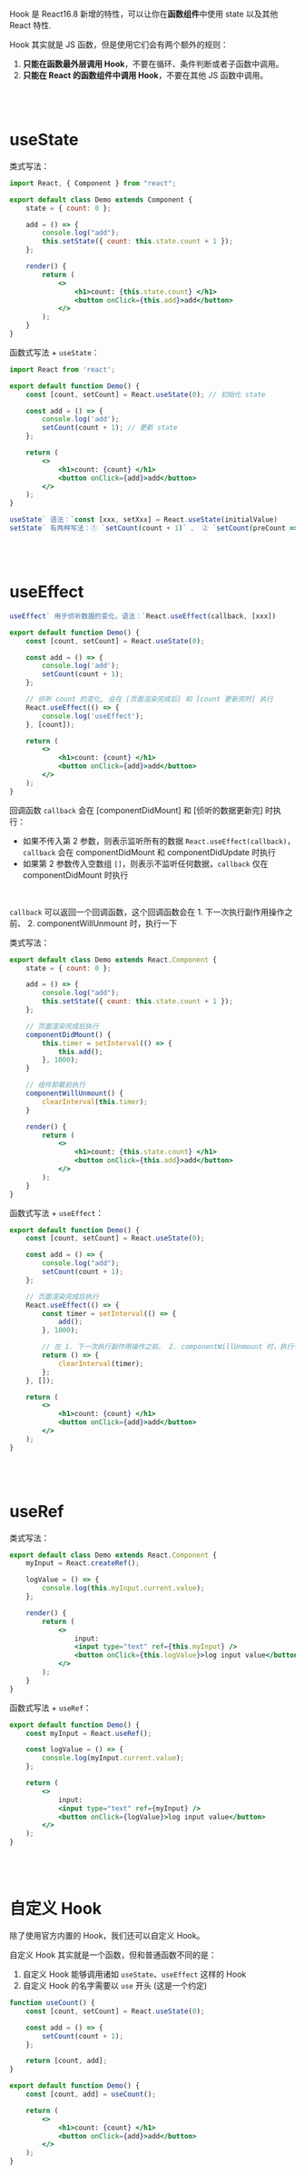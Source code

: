 <br>

Hook 是 React16.8 新增的特性，可以让你在**函数组件**中使用 state 以及其他 React 特性.

Hook 其实就是 JS 函数，但是使用它们会有两个额外的规则：

1.  **只能在函数最外层调用 Hook**，不要在循环、条件判断或者子函数中调用。
2.  **只能在 React 的函数组件中调用 Hook**，不要在其他 JS 函数中调用。

<br><br>

# useState

类式写法：

```jsx
import React, { Component } from "react";

export default class Demo extends Component {
    state = { count: 0 };

    add = () => {
        console.log("add");
        this.setState({ count: this.state.count + 1 });
    };

    render() {
        return (
            <>
                <h1>count: {this.state.count} </h1>
                <button onClick={this.add}>add</button>
            </>
        );
    }
}
```

函数式写法 + `useState`：

```jsx
import React from 'react';

export default function Demo() {
    const [count, setCount] = React.useState(0); // 初始化 state

    const add = () => {
        console.log('add');
        setCount(count + 1); // 更新 state
    };

    return (
        <>
            <h1>count: {count} </h1>
            <button onClick={add}>add</button>
        </>
    );
}

useState` 语法：`const [xxx, setXxx] = React.useState(initialValue)
setState` 有两种写法：① `setCount(count + 1)` 、 ② `setCount(preCount => count + 1)
```

<br><br>

# useEffect

```jsx
useEffect` 用于侦听数据的变化，语法：`React.useEffect(callback, [xxx])

export default function Demo() {
    const [count, setCount] = React.useState(0);

    const add = () => {
        console.log('add');
        setCount(count + 1);
    };

    // 侦听 count 的变化, 会在 [页面渲染完成后] 和 [count 更新完时] 执行
    React.useEffect(() => {
        console.log('useEffect');
    }, [count]);

    return (
        <>
            <h1>count: {count} </h1>
            <button onClick={add}>add</button>
        </>
    );
}
```

回调函数 `callback` 会在 [componentDidMount] 和 [侦听的数据更新完] 时执行：

-   如果不传入第 2 参数，则表示监听所有的数据 `React.useEffect(callback)`，`callback` 会在 componentDidMount 和 componentDidUpdate 时执行
-   如果第 2 参数传入空数组 `[]`，则表示不监听任何数据，`callback` 仅在 componentDidMount 时执行

<br>

`callback` 可以返回一个回调函数，这个回调函数会在 1. 下一次执行副作用操作之前、 2. componentWillUnmount 时，执行一下

类式写法：

```jsx
export default class Demo extends React.Component {
    state = { count: 0 };

    add = () => {
        console.log("add");
        this.setState({ count: this.state.count + 1 });
    };

    // 页面渲染完成后执行
    componentDidMount() {
        this.timer = setInterval(() => {
            this.add();
        }, 1000);
    }

    // 组件卸载前执行
    componentWillUnmount() {
        clearInterval(this.timer);
    }

    render() {
        return (
            <>
                <h1>count: {this.state.count} </h1>
                <button onClick={this.add}>add</button>
            </>
        );
    }
}
```

函数式写法 + `useEffect`：

```jsx
export default function Demo() {
    const [count, setCount] = React.useState(0);

    const add = () => {
        console.log("add");
        setCount(count + 1);
    };

    // 页面渲染完成后执行
    React.useEffect(() => {
        const timer = setInterval(() => {
            add();
        }, 1000);

        // 在 1. 下一次执行副作用操作之前、 2. componentWillUnmount 时，执行一下
        return () => {
            clearInterval(timer);
        };
    }, []);

    return (
        <>
            <h1>count: {count} </h1>
            <button onClick={add}>add</button>
        </>
    );
}
```

<br><br>

# useRef

类式写法：

```jsx
export default class Demo extends React.Component {
    myInput = React.createRef();

    logValue = () => {
        console.log(this.myInput.current.value);
    };

    render() {
        return (
            <>
                input:
                <input type="text" ref={this.myInput} />
                <button onClick={this.logValue}>log input value</button>
            </>
        );
    }
}
```

函数式写法 + `useRef`：

```jsx
export default function Demo() {
    const myInput = React.useRef();

    const logValue = () => {
        console.log(myInput.current.value);
    };

    return (
        <>
            input:
            <input type="text" ref={myInput} />
            <button onClick={logValue}>log input value</button>
        </>
    );
}
```

<br><br>

# 自定义 Hook

除了使用官方内置的 Hook，我们还可以自定义 Hook。

自定义 Hook 其实就是一个函数，但和普通函数不同的是：

1. 自定义 Hook 能够调用诸如 `useState`、`useEffect` 这样的 Hook
2. 自定义 Hook 的名字需要以 `use` 开头 (这是一个约定)

```jsx
function useCount() {
    const [count, setCount] = React.useState(0);

    const add = () => {
        setCount(count + 1);
    };

    return [count, add];
}

export default function Demo() {
    const [count, add] = useCount();

    return (
        <>
            <h1>count: {count} </h1>
            <button onClick={add}>add</button>
        </>
    );
}
```

<br>
